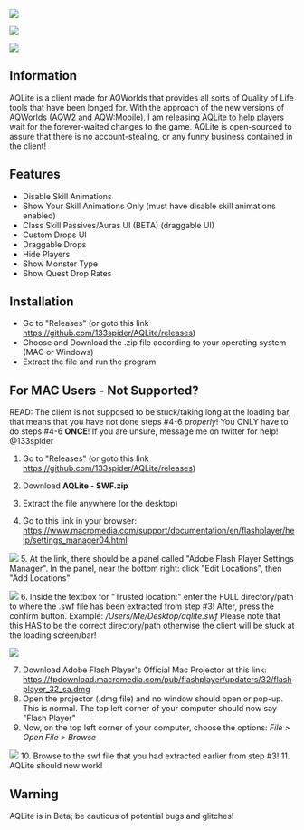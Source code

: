 ![](https://i.imgur.com/B9FFkEg.png)

![](https://i.imgur.com/Pp2iNnC.png)

![](https://i.imgur.com/FsIAjgp.png)


## Information

AQLite is a client made for AQWorlds that provides all sorts of Quality of Life tools that have been longed for. With the approach of the new versions of AQWorlds (AQW2 and AQW:Mobile), I am releasing AQLite to help players wait for the forever-waited changes to the game. AQLite is open-sourced to assure that there is no account-stealing, or any funny business contained in the client!

## Features
* Disable Skill Animations
* Show Your Skill Animations Only (must have disable skill animations enabled)
* Class Skill Passives/Auras UI (BETA) (draggable UI)
* Custom Drops UI
* Draggable Drops
* Hide Players
* Show Monster Type
* Show Quest Drop Rates

## Installation
* Go to "Releases" (or goto this link https://github.com/133spider/AQLite/releases)
* Choose and Download the .zip file according to your operating system (MAC or Windows)
* Extract the file and run the program

## For MAC Users - Not Supported?
READ: The client is not supposed to be stuck/taking long at the loading bar, that means that you have not done steps #4-6 *properly*!
You ONLY have to do steps #4-6 **ONCE**!
If you are unsure, message me on twitter for help! @133spider

1. Go to "Releases" (or goto this link https://github.com/133spider/AQLite/releases)
2. Download **AQLite - SWF.zip**
3. Extract the file anywhere (or the desktop)

4. Go to this link in your browser: https://www.macromedia.com/support/documentation/en/flashplayer/help/settings_manager04.html

![](https://i.imgur.com/dEVGhJy.png)
5. At the link, there should be a panel called "Adobe Flash Player Settings Manager". In the panel, near the bottom right: click "Edit Locations", then "Add Locations"

![](https://i.imgur.com/XwUO0Ib.png)
6. Inside the textbox for "Trusted location:" enter the FULL directory/path to where the .swf file has been extracted from step #3! After, press the confirm button.
Example: */Users/Me/Desktop/aqlite.swf*
Please note that this HAS to be the correct directory/path otherwise the client will be stuck at the loading screen/bar!

![](https://i.imgur.com/ZPjnENE.png)

7. Download Adobe Flash Player's Official Mac Projector at this link: https://fpdownload.macromedia.com/pub/flashplayer/updaters/32/flashplayer_32_sa.dmg
8. Open the projector (.dmg file) and no window should open or pop-up. This is normal. The top left corner of your computer should now say "Flash Player"
9. Now, on the top left corner of your computer, choose the options: *File > Open File > Browse* 

![](https://i.imgur.com/jQQcYKu.png)
10. Browse to the swf file that you had extracted earlier from step #3!
11. AQLite should now work!

## Warning

AQLite is in Beta; be cautious of potential bugs and glitches!
